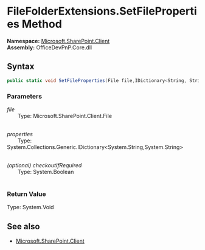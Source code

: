# FileFolderExtensions.SetFileProperties Method  
**Namespace:** [Microsoft.SharePoint.Client](Microsoft.SharePoint.Client.md)  
**Assembly:** OfficeDevPnP.Core.dll  
## Syntax
```C#
public static void SetFileProperties(File file,IDictionary<String, String> properties,Boolean checkoutIfRequired)
```
### Parameters
*file*  
&emsp;&emsp;Type: Microsoft.SharePoint.Client.File  
&emsp;&emsp;  
  
*properties*  
&emsp;&emsp;Type: System.Collections.Generic.IDictionary<System.String,System.String>  
&emsp;&emsp;  
  
*(optional) checkoutIfRequired*  
&emsp;&emsp;Type: System.Boolean  
&emsp;&emsp;  
  
### Return Value
Type: System.Void  

## See also
- [Microsoft.SharePoint.Client](Microsoft.SharePoint.Client.md)
